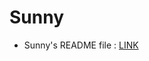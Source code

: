 # Sunny 

  - Sunny's README file : [LINK](https://github.com/SunnyYeahBoiii/EveryDayCode/blob/main/Code%20của%20Sunny/README.md)
